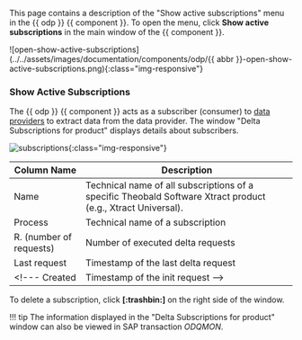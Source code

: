
This page contains a description of the "Show active subscriptions" menu in the {{ odp }} {{ component }}.
To open the menu, click **Show active subscriptions** in the main window of the {{ component }}.

![open-show-active-subscriptions](../../assets/images/documentation/components/odp/{{ abbr }}-open-show-active-subscriptions.png){:class="img-responsive"}

### Show Active Subscriptions

The {{ odp }} {{ component }} acts as a subscriber (consumer) to [data providers](provider-context.md) to extract data from the data provider.
The window "Delta Subscriptions for product" displays details about subscribers.

![subscriptions](../../assets/images/documentation/components/odp/subscriptions.png){:class="img-responsive"}

Column Name | Description
------------| -------------
Name | Technical name of all subscriptions of a specific Theobald Software Xtract product (e.g., Xtract Universal).
Process | Technical name of a subscription
R. (number of requests) | Number of executed delta requests
Last request | Timestamp of the last delta request 
<!--- Created | Timestamp of the init request -->

To delete a subscription, click **[:trashbin:]** on the right side of the window.

!!! tip
	The information displayed in the "Delta Subscriptions for product" window can also be viewed in SAP transaction *ODQMON*.  

